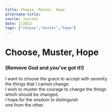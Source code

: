 ```yaml
---
title: Choose, Muster, Hope
alternate-title:
source: Journal
date: 2/2022
tags: ["choose","muster","hope"]
---
```

# Choose, Muster, Hope
### (Remove God and you've got it!)

I want to choose the grace to accept with serenity  
the things that I cannot change.  
I wish to muster the courage to change the things  
which should be changed.  
I hope for the wisdom to distinguish  
one from the other.